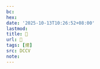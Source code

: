 ```yaml
---
bc:
hex:
date: '2025-10-13T10:26:52+08:00'
lastmod:
title: 􂳭
url: 􂳭
tags: [摠]
src: DCCV
note:
---
```

